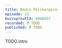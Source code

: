 ```yaml
---
title: Nadia Polikarpova
episode: 11
buzzsproutId: 9846037
recorded: ? TODO
published: ? TODO
---
```


TODO intro
